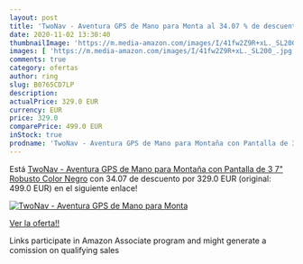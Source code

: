 ```yaml
---
layout: post
title: 'TwoNav - Aventura GPS de Mano para Monta al 34.07 % de descuento'
date: 2020-11-02 13:30:40
thumbnailImage: 'https://m.media-amazon.com/images/I/41fw2Z9R+xL._SL200_.jpg'
images: [ 'https://m.media-amazon.com/images/I/41fw2Z9R+xL._SL200_.jpg' ]
comments: true
category: ofertas
author: ring
slug: B0765CD7LP
description:
actualPrice: 329.0 EUR
currency: EUR
price: 329.0
comparePrice: 499.0 EUR
inStock: true
prodname: 'TwoNav - Aventura GPS de Mano para Montaña con Pantalla de 3 7" Robusto  Color Negro'
---
```


Está [TwoNav - Aventura GPS de Mano para Montaña con Pantalla de 3 7" Robusto  Color Negro](https://www.amazon.es/dp/B0765CD7LP/?tag=tolees-21) con 34.07 de descuento por 329.0 EUR (original: 499.0 EUR) en el siguiente enlace!

[![TwoNav - Aventura GPS de Mano para Monta](https://m.media-amazon.com/images/I/41fw2Z9R+xL._SL200_.jpg)](https://www.amazon.es/dp/B0765CD7LP/?tag=tolees-21)

[Ver la oferta!!](https://www.amazon.es/dp/B0765CD7LP/?tag=tolees-21)

Links participate in Amazon Associate program and might generate a comission on qualifying sales


